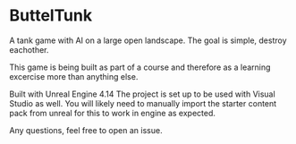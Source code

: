 # ButtelTunk

A tank game with AI on a large open landscape. The goal is simple, destroy eachother.

This game is being built as part of a course and therefore as a learning excercise more than anything else.

Built with Unreal Engine 4.14
The project is set up to be used with Visual Studio as well.
You will likely need to manually import the starter content pack from unreal for this to work in engine as expected. 

Any questions, feel free to open an issue.

